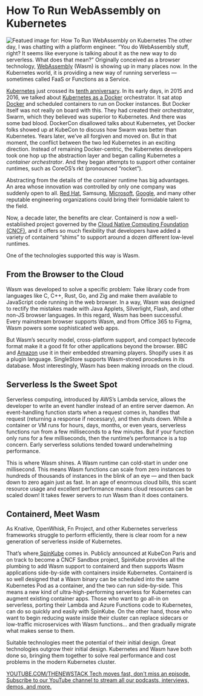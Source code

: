 # How To Run WebAssembly on Kubernetes
![Featued image for: How To Run WebAssembly on Kubernetes](https://cdn.thenewstack.io/media/2024/07/8f350ba4-berlin-4068968_1280-1024x663.jpg)
The other day, I was chatting with a platform engineer. “You do WebAssembly stuff, right? It seems like everyone is talking about it as the new way to do serverless. What does that mean?” Originally conceived as a browser technology, [WebAssembly](https://thenewstack.io/webassembly/) (Wasm) is showing up in many places now. In the Kubernetes world, it is providing a new way of running serverless — sometimes called FaaS or Functions as a Service.

[Kubernetes](https://thenewstack.io/kubernetes/) just crossed its [tenth anniversary](https://thenewstack.io/10-years-of-kubernetes-past-present-and-future/). In its early days, in 2015 and 2016, we talked about [Kubernetes as a Docker](https://thenewstack.io/docker-versus-kubernetes-start-here/) orchestrator. It sat atop [Docker](https://www.docker.com/?utm_content=inline+mention) and scheduled containers to run on Docker instances.
But Docker itself was not really on board with this. They had created their orchestrator, Swarm, which they believed was superior to Kubernetes. And there was some bad blood. DockerCon disallowed talks about Kubernetes, yet Docker folks showed up at KubeCon to discuss how Swarm was better than Kubernetes. Years later, we’ve all forgiven and moved on. But in that moment, the conflict between the two led Kubernetes in an exciting direction. Instead of remaining Docker-centric, the Kubernetes developers took one hop up the abstraction layer and began calling Kubernetes a *container orchestrator*. And they began attempts to support other container runtimes, such as CoreOS’s rkt (pronounced “rocket”).

Abstracting from the details of the container runtime has big advantages. An area whose innovation was controlled by only one company was suddenly open to all. [Red Hat](https://www.openshift.com/try?utm_content=inline+mention), Samsung, [Microsoft](https://news.microsoft.com/?utm_content=inline+mention), [Google](https://cloud.google.com/?utm_content=inline+mention), and many other reputable engineering organizations could bring their formidable talent to the field.

Now, a decade later, the benefits are clear. Containerd is now a well-established project governed by the [Cloud Native Computing Foundation (CNCF)](https://cncf.io/?utm_content=inline+mention), and it offers so much flexibility that developers have added a variety of containerd “shims” to support around a dozen different low-level runtimes.

One of the technologies supported this way is Wasm.

## From the Browser to the Cloud
Wasm was developed to solve a specific problem: Take library code from languages like C, C++, Rust, Go, and Zig and make them available to JavaScript code running in the web browser. In a way, Wasm was designed to rectify the mistakes made with Java Applets, Silverlight, Flash, and other non-JS browser languages. In this regard, Wasm has been successful. Every mainstream browser supports Wasm, and from Office 365 to Figma, Wasm powers some sophisticated web apps.

But Wasm’s security model, cross-platform support, and compact bytecode format make it a good fit for other applications beyond the browser. BBC and [Amazon](https://aws.amazon.com/?utm_content=inline+mention) use it in their embedded streaming players. Shopify uses it as a plugin language. SingleStore supports Wasm-stored procedures in its database. Most interestingly, Wasm has been making inroads on the cloud.

## Serverless Is the Sweet Spot
Serverless computing, introduced by AWS’s Lambda service, allows the developer to write an event handler instead of an entire server daemon. An event-handling function starts when a request comes in, handles that request (returning a response if necessary), and then shuts down. While a container or VM runs for hours, days, months, or even years, serverless functions run from a few milliseconds to a few minutes. But if your function only runs for a few milliseconds, then the runtime’s performance is a top concern. Early serverless solutions tended toward underwhelming performance.

This is where Wasm shines. A Wasm runtime can cold-start in under one millisecond. This means Wasm functions can scale from zero instances to hundreds of thousands of instances in the blink of an eye — and then back down to zero again just as fast. In an age of enormous cloud bills, this scant resource usage and excellent performance means cloud resources can be scaled down! It takes fewer servers to run Wasm than it does containers.

## Containerd, Meet Wasm
As Knative, OpenWhisk, Fn Project, and other Kubernetes serverless frameworks struggle to perform efficiently, there is clear room for a new generation of serverless inside of Kubernetes.

That’s where[ SpinKube](https://spinkube.dev) comes in. Publicly announced at KubeCon Paris and on track to become a CNCF Sandbox project, SpinKube provides all the plumbing to add Wasm support to containerd and then supports Wasm applications side-by-side with containers inside Kubernetes. Containerd is so well designed that a Wasm binary can be scheduled into the same Kubernetes Pod as a container, and the two can run side-by-side. This means a new kind of ultra-high-performing serverless for Kubernetes can augment existing container apps. Those who want to go all-in on serverless, porting their Lambda and Azure Functions code to Kubernetes, can do so quickly and easily with SpinKube. On the other hand, those who want to begin reducing waste inside their cluster can replace sidecars or low-traffic microservices with Wasm functions… and then gradually migrate what makes sense to them.

Suitable technologies meet the potential of their initial design. Great technologies outgrow their initial design. Kubernetes and Wasm have both done so, bringing them together to solve real performance and cost problems in the modern Kubernetes cluster.

[
YOUTUBE.COM/THENEWSTACK
Tech moves fast, don't miss an episode. Subscribe to our YouTube
channel to stream all our podcasts, interviews, demos, and more.
](https://youtube.com/thenewstack?sub_confirmation=1)